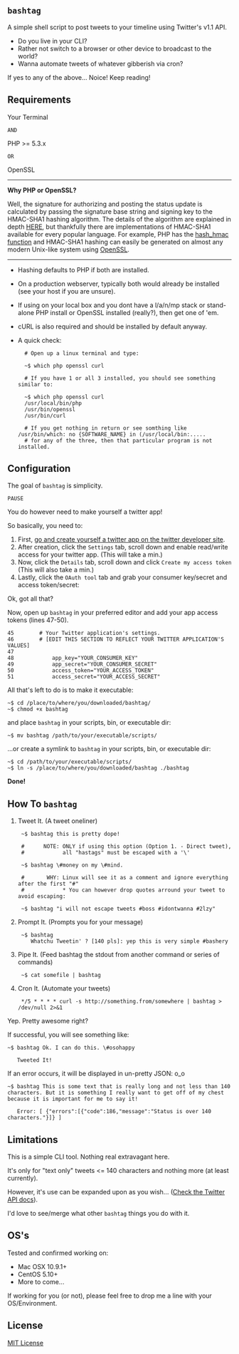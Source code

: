 `bashtag`
---

A simple shell script to post tweets to your timeline using Twitter's v1.1 API.

* Do you live in your CLI?
* Rather not switch to a browser or other device to broadcast to the world?
* Wanna automate tweets of whatever gibberish via cron?

If yes to any of the above... Noice! Keep reading!

## Requirements

Your Terminal

`AND`

PHP >= 5.3.x

`OR`

OpenSSL 

---

**Why PHP or OpenSSL?**

Well, the signature for authorizing and posting the status update is calculated by passing the signature base string and signing key to the HMAC-SHA1 hashing algorithm. The details of the algorithm are explained in depth [HERE](http://en.wikipedia.org/wiki/HMAC), but thankfully there are implementations of HMAC-SHA1 available for every popular language. For example, PHP has the [hash_hmac function](http://php.net/manual/en/function.hash-hmac.php) and HMAC-SHA1 hashing can easily be generated on almost any modern Unix-like system using [OpenSSL](http://www.openssl.org/docs/apps/dgst.html).

---

* Hashing defaults to PHP if both are installed.

* On a production webserver, typically both would already be installed (see your host if you are unsure).

* If using on your local box and you dont have a l/a/n/mp stack or stand-alone PHP install or OpenSSL installed (really?), then get one of 'em.

* cURL is also required and should be installed by default anyway.

* A quick check:

        # Open up a linux terminal and type:

        ~$ which php openssl curl

        # If you have 1 or all 3 installed, you should see something similar to:

        ~$ which php openssl curl
        /usr/local/bin/php
        /usr/bin/openssl
        /usr/bin/curl

        # If you get nothing in return or see somthing like /usr/bin/which: no {SOFTWARE_NAME} in (/usr/local/bin:.....
        # for any of the three, then that particular program is not installed.



## Configuration

The goal of `bashtag` is simplicity.

`PAUSE`

You do however need to make yourself a twitter app!

So basically, you need to:

1. First, [go and create yourself a twitter app on the twitter developer site](https://dev.twitter.com/apps/).
2. After creation, click the `Settings` tab, scroll down and enable read/write access for your twitter app. (This will take a min.)
3. Now, click the `Details` tab, scroll down and click `Create my access token` (This will also take a min.)
4. Lastly, click the `OAuth tool` tab and grab your consumer key/secret and access token/secret:

Ok, got all that?

Now, open up `bashtag` in your preferred editor and add your app access tokens (lines 47-50).

    45        # Your Twitter application's settings.
    46        # [EDIT THIS SECTION TO REFLECT YOUR TWITTER APPLICATION'S VALUES]
    47    
    48            app_key="YOUR_CONSUMER_KEY"
    49            app_secret="YOUR_CONSUMER_SECRET"
    50            access_token="YOUR_ACCESS_TOKEN"
    51            access_secret="YOUR_ACCESS_SECRET"    


All that's left to do is to make it executable:

    ~$ cd /place/to/where/you/downloaded/bashtag/
    ~$ chmod +x bashtag

and place `bashtag` in your scripts, bin, or executable dir:

    ~$ mv bashtag /path/to/your/executable/scripts/

...or create a symlink to `bashtag` in your scripts, bin, or executable dir:

    ~$ cd /path/to/your/executable/scripts/
    ~$ ln -s /place/to/where/you/downloaded/bashtag ./bashtag

**Done!**

## How To `bashtag`

1. Tweet It. (A tweet oneliner)

        ~$ bashtag this is pretty dope!

        #      NOTE: ONLY if using this option (Option 1. - Direct tweet), 
        #            all "hastags" must be escaped with a '\'

        ~$ bashtag \#money on my \#mind.

        #       WHY: Linux will see it as a comment and ignore everything after the first "#"
        #            * You can however drop quotes arround your tweet to avoid escaping:

        ~$ bashtag "i will not escape tweets #boss #idontwanna #2lzy"

2. Prompt It. (Prompts you for your message)

        ~$ bashtag
           Whatchu Tweetin' ? [140 pls]: yep this is very simple #bashery


3. Pipe It. (Feed bashtag the stdout from another command or series of commands)

        ~$ cat somefile | bashtag


4. Cron It. (Automate your tweets)

        */5 * * * * curl -s http://something.from/somewhere | bashtag > /dev/null 2>&1


Yep. Pretty awesome right?

If successful, you will see something like:

    ~$ bashtag Ok. I can do this. \#osohappy

       Tweeted It!


If an error occurs, it will be displayed in un-pretty JSON: o_o

    ~$ bashtag This is some text that is really long and not less than 140 characters. But it is something I really want to get off of my chest because it is important for me to say it!

       Error: [ {"errors":[{"code":186,"message":"Status is over 140 characters."}]} ]

## Limitations

This is a simple CLI tool. Nothing real extravagant here.

It's only for "text only" tweets <= 140 characters and nothing more (at least currently).

However, it's use can be expanded upon as you wish... ([Check the Twitter API docs](https://dev.twitter.com/docs/api/1.1/)).

I'd love to see/merge what other `bashtag` things you do with it.

## OS's

Tested and confirmed working on:

* Mac OSX 10.9.1+
* CentOS 5.10+
* More to come...

If working for you (or not), please feel free to drop me a line with your OS/Environment.

## License

[MIT License](http://eatmycode.io/lic/bashtag.license)


